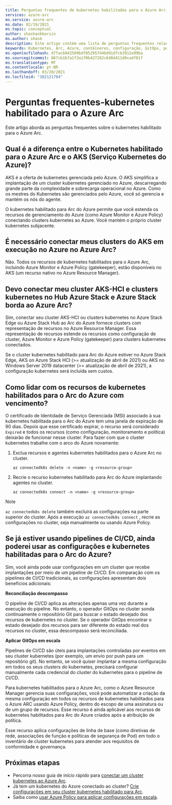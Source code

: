 ```yaml
---
title: Perguntas frequentes de kubernetes habilitadas para o Azure Arc
services: azure-arc
ms.service: azure-arc
ms.date: 02/19/2021
ms.topic: conceptual
author: shashankbarsin
ms.author: shasb
description: Este artigo contém uma lista de perguntas frequentes relacionadas ao kubernetes habilitado para Arc do Azure
keywords: Kubernetes, Arc, Azure, contêineres, configuração, GitOps, perguntas frequentes
ms.openlocfilehash: d7facb842509bdf852957d46d91dfcb3912e99ba
ms.sourcegitcommit: 867cb1b7a1f3a1f0b427282c648d411d0ca4f81f
ms.translationtype: MT
ms.contentlocale: pt-BR
ms.lasthandoff: 03/20/2021
ms.locfileid: "102121704"
---
```

# <a name="frequently-asked-questions---azure-arc-enabled-kubernetes"></a>Perguntas frequentes-kubernetes habilitado para o Azure Arc

Este artigo aborda as perguntas frequentes sobre o kubernetes habilitado para o Azure Arc.

## <a name="what-is-the-difference-between-azure-arc-enabled-kubernetes-and-azure-kubernetes-service-aks"></a>Qual é a diferença entre o Kubernetes habilitado para o Azure Arc e o AKS (Serviço Kubernetes do Azure)?

AKS é a oferta de kubernetes gerenciada pelo Azure. O AKS simplifica a implantação de um cluster kubernetes gerenciado no Azure, descarregando grande parte da complexidade e sobrecarga operacional no Azure. Como os mestres do Kubernetes são gerenciados pelo Azure, você só gerencia e mantém os nós do agente.

O kubernetes habilitado para Arc do Azure permite que você estenda os recursos de gerenciamento do Azure (como Azure Monitor e Azure Policy) conectando clusters kubernetes ao Azure. Você mantém o próprio cluster kubernetes subjacente.

## <a name="do-i-need-to-connect-my-aks-clusters-running-on-azure-to-azure-arc"></a>É necessário conectar meus clusters do AKS em execução no Azure no Azure Arc?

Não. Todos os recursos de kubernetes habilitados para o Azure Arc, incluindo Azure Monitor e Azure Policy (gatekeeper), estão disponíveis no AKS (um recurso nativo no Azure Resource Manager).
    
## <a name="should-i-connect-my-aks-hci-cluster-and-kubernetes-clusters-on-azure-stack-hub-and-azure-stack-edge-to-azure-arc"></a>Devo conectar meu cluster AKS-HCI e clusters kubernetes no Hub Azure Stack e Azure Stack borda ao Azure Arc?

Sim, conectar seu cluster AKS-HCI ou clusters kubernetes no Azure Stack Edge ou Azure Stack Hub ao Arc do Azure fornece clusters com representação de recursos no Azure Resource Manager. Essa representação de recursos estende os recursos como configuração de cluster, Azure Monitor e Azure Policy (gatekeeper) para clusters kubernetes conectados.

Se o cluster kubernetes habilitado para Arc do Azure estiver no Azure Stack Edge, AKS on Azure Stack HCI (>= atualização de abril de 2021) ou AKS no Windows Server 2019 datacenter (>= atualização de abril de 2021), a configuração kubernetes será incluída sem custos.

## <a name="how-to-address-expired-azure-arc-enabled-kubernetes-resources"></a>Como lidar com os recursos de kubernetes habilitados para o Arc do Azure com vencimento?

O certificado de Identidade de Serviço Gerenciada (MSI) associado à sua kubernetes habilitada para o Arc do Azure tem uma janela de expiração de 90 dias. Depois que esse certificado expirar, o recurso será considerado `Expired` e todos os recursos (como configuração, monitoramento e política) deixarão de funcionar nesse cluster. Para fazer com que o cluster kubernetes trabalhe com o arco do Azure novamente:

1. Exclua recursos e agentes kubernetes habilitados para o Azure Arc no cluster. 

    ```console
    az connectedk8s delete -n <name> -g <resource-group>
    ```

1. Recrie o recurso kubernetes habilitado para Arc do Azure implantando agentes no cluster.
    
    ```console
    az connectedk8s connect -n <name> -g <resource-group>
    ```

> [!NOTE]
> `az connectedk8s delete` também excluirá as configurações na parte superior do cluster. Após a execução `az connectedk8s connect` , recrie as configurações no cluster, seja manualmente ou usando Azure Policy.

## <a name="if-i-am-already-using-cicd-pipelines-can-i-still-use-azure-arc-enabled-kubernetes-and-configurations"></a>Se já estiver usando pipelines de CI/CD, ainda poderei usar as configurações e kubernetes habilitadas para o Arc do Azure?

Sim, você ainda pode usar configurações em um cluster que recebe implantações por meio de um pipeline de CI/CD. Em comparação com os pipelines de CI/CD tradicionais, as configurações apresentam dois benefícios adicionais:

**Reconciliação descompasso**

O pipeline de CI/CD aplica as alterações apenas uma vez durante a execução do pipeline. No entanto, o operador GitOps no cluster sonda continuamente o repositório Git para buscar o estado desejado dos recursos de kubernetes no cluster. Se o operador GitOps encontrar o estado desejado dos recursos para ser diferente do estado real dos recursos no cluster, essa descompasso será reconciliada.

**Aplicar GitOps em escala**

Pipelines de CI/CD são úteis para implantações controladas por eventos em seu cluster kubernetes (por exemplo, um envio por push para um repositório git). No entanto, se você quiser implantar a mesma configuração em todos os seus clusters do kubernetes, precisará configurar manualmente cada credencial do cluster do kubernetes para o pipeline de CI/CD. 

Para kubernetes habilitados para o Azure Arc, como o Azure Resource Manager gerencia suas configurações, você pode automatizar a criação da mesma configuração em todos os recursos de kubernetes habilitados para o Azure ARC usando Azure Policy, dentro do escopo de uma assinatura ou de um grupo de recursos. Esse recurso é ainda aplicável aos recursos de kubernetes habilitados para Arc do Azure criados após a atribuição de política.

Esse recurso aplica configurações de linha de base (como diretivas de rede, associações de função e políticas de segurança de Pod) em todo o inventário de cluster kubernetes para atender aos requisitos de conformidade e governança.

## <a name="next-steps"></a>Próximas etapas

* Percorra nosso guia de início rápido para [conectar um cluster kubernetes ao Azure Arc](./connect-cluster.md).
* Já tem um kubernetes do Azure conectado ao cluster? [Crie configurações em seu cluster kubernetes habilitado para Arc](./use-gitops-connected-cluster.md).
* Saiba como [usar Azure Policy para aplicar configurações em escala](./use-azure-policy.md).